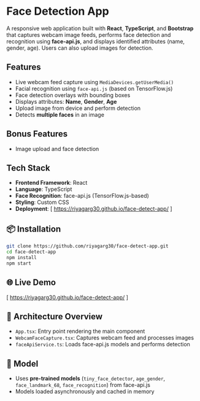 # Face Detection App

A responsive web application built with **React**, **TypeScript**, and **Bootstrap** that captures webcam image feeds, performs face detection and recognition using **face-api.js**, and displays identified attributes (name, gender, age). Users can also upload images for detection.

## Features

*  Live webcam feed capture using `MediaDevices.getUserMedia()`
*  Facial recognition using `face-api.js` (based on TensorFlow\.js)
*  Face detection overlays with bounding boxes
*  Displays attributes: **Name**, **Gender**, **Age**
*  Upload image from device and perform detection
*  Detects **multiple faces** in an image

## Bonus Features

*  Image upload and face detection

## Tech Stack

* **Frontend Framework**: React
* **Language**: TypeScript
* **Face Recognition**: face-api.js (TensorFlow\.js-based)
* **Styling**: Custom CSS
* **Deployment**: \[ https://riyagarg30.github.io/face-detect-app/ ]

## 📦 Installation

```bash
git clone https://github.com/riyagarg30/face-detect-app.git
cd face-detect-app
npm install
npm start
```

## 🌐 Live Demo

\[ https://riyagarg30.github.io/face-detect-app/ ]

## 🧪 Architecture Overview

* `App.tsx`: Entry point rendering the main component
* `WebcamFaceCapture.tsx`: Captures webcam feed and processes images
* `faceApiService.ts`: Loads face-api.js models and performs detection

## 🧠 Model

* Uses **pre-trained models** (`tiny_face_detector`, `age_gender`, `face_landmark_68`, `face_recognition`) from face-api.js
* Models loaded asynchronously and cached in memory

